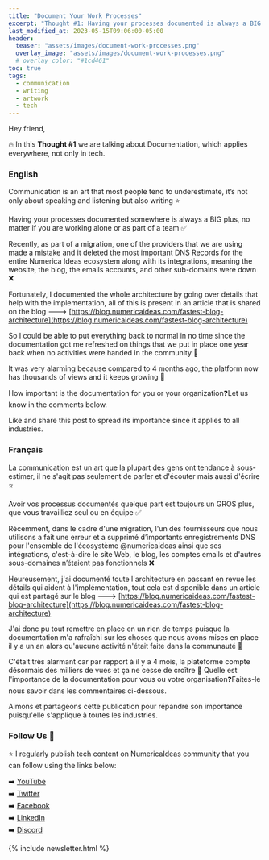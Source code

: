 ```yaml
---
title: "Document Your Work Processes"
excerpt: "Thought #1: Having your processes documented is always a BIG plus to ensure business continuity."
last_modified_at: 2023-05-15T09:06:00-05:00
header:
  teaser: "assets/images/document-work-processes.png"
  overlay_image: "assets/images/document-work-processes.png"
  # overlay_color: "#1cd461"
toc: true
tags:
  - communication
  - writing
  - artwork
  - tech
---
```


Hey friend,

🔥 In this **Thought #1** we are talking about Documentation, which applies everywhere, not only in tech.

### English
Communication is an art that most people tend to underestimate, it’s not only about speaking and listening but also writing ⭐

Having your processes documented somewhere is always a BIG plus, no matter if you are working alone or as part of a team ✅

Recently, as part of a migration, one of the providers that we are using made a mistake and it deleted the most important DNS Records for the entire Numerica Ideas ecosystem along with its integrations, meaning the website, the blog, the emails accounts, and other sub-domains were down ❌

Fortunately, I documented the whole architecture by going over details that help with the implementation, all of this is present in an article that is shared on the blog ---> [https://blog.numericaideas.com/fastest-blog-architecture](https://blog.numericaideas.com/fastest-blog-architecture)

So I could be able to put everything back to normal in no time since the documentation got me refreshed on things that we put in place one year back when no activities were handed in the community 🚀

It was very alarming because compared to 4 months ago, the platform now has thousands of views and it keeps growing 🙂

How important is the documentation for you or your organization❓Let us know in the comments below.

Like and share this post to spread its importance since it applies to all industries.

### Français
La communication est un art que la plupart des gens ont tendance à sous-estimer, il ne s'agit pas seulement de parler et d'écouter mais aussi d'écrire ⭐

Avoir vos processus documentés quelque part est toujours un GROS plus, que vous travailliez seul ou en équipe ✅

Récemment, dans le cadre d'une migration, l'un des fournisseurs que nous utilisons a fait une erreur et a supprimé d’importants enregistrements DNS pour l'ensemble de l'écosystème 
@numericaideas
 ainsi que ses intégrations, c'est-à-dire le site Web, le blog, les comptes emails et d'autres sous-domaines n’étaient pas fonctionnels ❌

Heureusement, j'ai documenté toute l'architecture en passant en revue les détails qui aident à l'implémentation, tout cela est disponible dans un article qui est partagé sur le blog ---> [https://blog.numericaideas.com/fastest-blog-architecture](https://blog.numericaideas.com/fastest-blog-architecture)

J'ai donc pu tout remettre en place en un rien de temps puisque la documentation m'a rafraîchi sur les choses que nous avons mises en place il y a un an alors qu'aucune activité n'était faite dans la communauté 🚀

C'était très alarmant car par rapport à il y a 4 mois, la plateforme compte désormais des milliers de vues et ça ne cesse de croître 🙂
Quelle est l'importance de la documentation pour vous ou votre organisation❓Faites-le nous savoir dans les commentaires ci-dessous.

Aimons et partageons cette publication pour répandre son importance puisqu'elle s'applique à toutes les industries.

### Follow Us 👥
⭐ I regularly publish tech content on NumericaIdeas community that you can follow using the links below:

➡️ [YouTube](https://www.youtube.com/@numericaideas/channels?sub_confirmation=1) <br/>
➡️ [Twitter](https://twitter.com/numericaideas) <br/>
➡️ [Facebook](https://facebook.com/numericaideas) <br/>
➡️ [LinkedIn](https://www.linkedin.com/company/numericaideas) <br/>
➡️ [Discord](http://discord.numericaideas.com) <br/>

{% include newsletter.html %}
